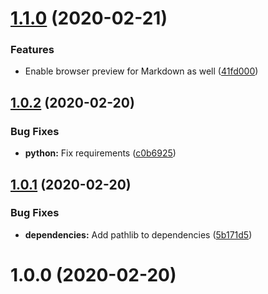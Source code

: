 # [1.1.0](https://github.com/jrappen/sublime-print/compare/1.0.2...1.1.0) (2020-02-21)

### Features

* Enable browser preview for Markdown as well ([41fd000](https://github.com/jrappen/sublime-print/commit/41fd000e8e3c711fff2f16ea8cd6b09b428d9f40))

## [1.0.2](https://github.com/jrappen/sublime-print/compare/1.0.1...1.0.2) (2020-02-20)

### Bug Fixes

* **python:** Fix requirements ([c0b6925](https://github.com/jrappen/sublime-print/commit/c0b69256a6ab2a359fa05968ebebce1390bc3496))

## [1.0.1](https://github.com/jrappen/sublime-print/compare/1.0.0...1.0.1) (2020-02-20)

### Bug Fixes

* **dependencies:** Add pathlib to dependencies ([5b171d5](https://github.com/jrappen/sublime-print/commit/5b171d5e77d27a6e0322fb1838aef23e0744aca4))

# 1.0.0 (2020-02-20)
